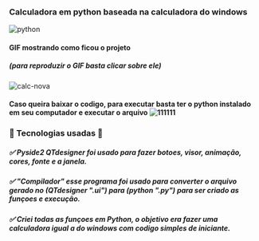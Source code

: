 ### Calculadora em python baseada na calculadora do windows
![python](https://img.shields.io/badge/Python-3776AB?style=for-the-badge&logo=python&logoColor=white)

#### GIF mostrando como ficou o projeto
##### (para reproduzir o GIF basta clicar sobre ele)

![calc-nova](https://user-images.githubusercontent.com/106535353/179286678-af6cc0da-64c0-4da6-abd3-f7364fa403f7.gif)

#### Caso queira baixar o codigo, para executar basta ter o python instalado em seu computador e executar o arquivo  ![111111](https://user-images.githubusercontent.com/106535353/179287965-95b0a972-a5ea-420a-b29a-910d342bc3d6.png)



### 🚀 Tecnologias usadas 🚀
#####  ✅ Pyside2 QTdesigner foi usado para fazer botoes, visor, animação, cores, fonte e a janela.
#####  ✅ "Compilador" esse programa foi usado para converter o arquivo gerado no (QTdesigner ".ui") para (python ".py") para ser criado as funçoes e execução.
#####  ✅ Criei todas as funçoes em Python, o objetivo era fazer uma calculadora igual a do windows com codigo simples de iniciante.




